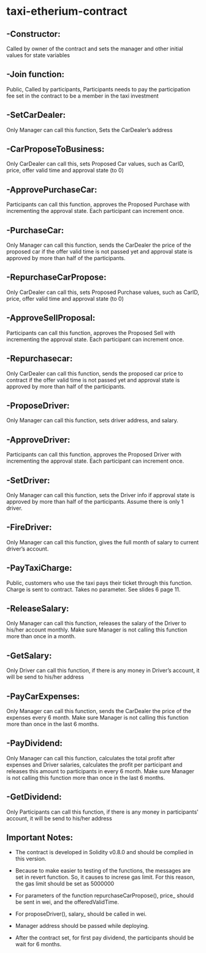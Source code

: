 # taxi-etherium-contract

## -Constructor:
Called by owner of the contract and sets the manager and other initial values for state variables
## -Join function:
Public, Called by participants, Participants needs to pay the participation fee set in the contract to be a
member in the taxi investment
## -SetCarDealer:
Only Manager can call this function, Sets the CarDealer’s address
## -CarProposeToBusiness:
Only CarDealer can call this, sets Proposed Car values, such as CarID, price, offer valid time and
approval state (to 0)
## -ApprovePurchaseCar:
Participants can call this function, approves the Proposed Purchase with incrementing the approval
state. Each participant can increment once.
## -PurchaseCar:
Only Manager can call this function, sends the CarDealer the price of the proposed car if the offer valid
time is not passed yet and approval state is approved by more than half of the participants.
## -RepurchaseCarPropose:
Only CarDealer can call this, sets Proposed Purchase values, such as CarID, price, offer valid time and
approval state (to 0)
## -ApproveSellProposal:
Participants can call this function, approves the Proposed Sell with incrementing the approval state.
Each participant can increment once.
## -Repurchasecar:
Only CarDealer can call this function, sends the proposed car price to contract if the offer valid time is
not passed yet and approval state is approved by more than half of the participants.
## -ProposeDriver:
Only Manager can call this function, sets driver address, and salary.
## -ApproveDriver:
Participants can call this function, approves the Proposed Driver with incrementing the approval state.
Each participant can increment once.
## -SetDriver:
Only Manager can call this function, sets the Driver info if approval state is approved by more than half
of the participants. Assume there is only 1 driver.
## -FireDriver:
Only Manager can call this function, gives the full month of salary to current driver’s account.
## -PayTaxiCharge:
Public, customers who use the taxi pays their ticket through this function. Charge is sent to contract.
Takes no parameter. See slides 6 page 11.
## -ReleaseSalary:
Only Manager can call this function, releases the salary of the Driver to his/her account monthly. Make
sure Manager is not calling this function more than once in a month.
## -GetSalary:
Only Driver can call this function, if there is any money in Driver’s account, it will be send to his/her
address
## -PayCarExpenses:
Only Manager can call this function, sends the CarDealer the price of the expenses every 6 month.
Make sure Manager is not calling this function more than once in the last 6 months.
## -PayDividend:
Only Manager can call this function, calculates the total profit after expenses and Driver salaries,
calculates the profit per participant and releases this amount to participants in every 6 month. Make sure
Manager is not calling this function more than once in the last 6 months.
## -GetDividend:
Only Participants can call this function, if there is any money in participants’ account, it will be send to
his/her address
## Important Notes:

- The contract is developed in Solidity v0.8.0 and should be complied in this version.

- Because to make easier to testing of the functions, the messages are set in revert
function. So, it causes to increse gas limit. For this reason, the gas limit should be set as 5000000

- For parameters of the function repurchaseCarPropose(), price_ should be sent in
	  wei, and the offeredValidTime.

- For proposeDriver(), salary_ should be called in wei.

- Manager address should be passed while deploying.

- After the contract set, for first pay dividend, the participants should be wait for 6 months.
